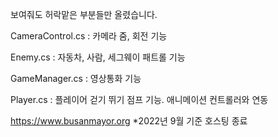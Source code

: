 보여줘도 허락맡은 부분들만 올렸습니다.

CameraControl.cs : 카메라 줌, 회전 기능

Enemy.cs : 자동차, 사람, 세그웨이 패트롤 기능

GameManager.cs : 영상통화 기능

Player.cs : 플레이어 걷기 뛰기 점프 기능. 애니메이션 컨트롤러와 연동


 https://www.busanmayor.org *2022년 9월 기준 호스팅 종료
